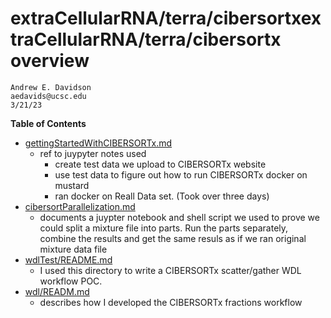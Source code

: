 # extraCellularRNA/terra/cibersortxextraCellularRNA/terra/cibersortx overview

```
Andrew E. Davidson
aedavids@ucsc.edu
3/21/23
```

**Table of Contents**

- [gettingStartedWithCIBERSORTx.md](./gettingStartedWithCIBERSORTx.md)
  * ref to juypyter notes used 
    + create test data we upload to CIBERSORTx website
    + use test data to figure out how to run CIBERSORTx docker on mustard
    + ran docker on Reall Data set. (Took over three days)
- [cibersortParallelization.md](./cibersortParallelization.md)
  * documents a juypter notebook and shell script we used to prove
  we could split a mixture file into parts. Run the parts separately, combine the results and get the same resuls as if we ran original mixture data file
- [wdlTest/README.md](./wdlTest/README.md)
  * I used this directory to write a CIBERSORTx scatter/gather WDL workflow POC.
- [wdl/READM.md](./wdl/README.md)
  * describes how I developed the CIBERSORTx fractions workflow
